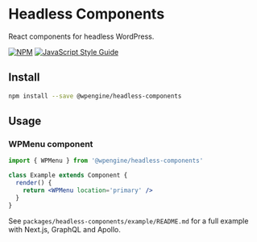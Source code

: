 # Headless Components

React components for headless WordPress.

[![NPM](https://img.shields.io/npm/v/@wpengine/headless-components.svg)](https://www.npmjs.com/package/@wpengine/headless-components) [![JavaScript Style Guide](https://img.shields.io/badge/code_style-standard-brightgreen.svg)](https://standardjs.com)

## Install

```bash
npm install --save @wpengine/headless-components
```

## Usage

### WPMenu component

```jsx
import { WPMenu } from '@wpengine/headless-components'

class Example extends Component {
  render() {
    return <WPMenu location='primary' />
  }
}
```

See `packages/headless-components/example/README.md` for a full example with Next.js, GraphQL and Apollo.
